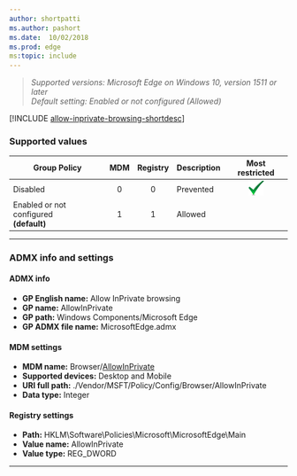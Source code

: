 ```yaml
---
author: shortpatti
ms.author: pashort
ms.date:  10/02/2018
ms.prod: edge
ms:topic: include
---
```


<!-- ## Allow InPrivate browsing -->
>*Supported versions: Microsoft Edge on Windows 10, version 1511 or later*<br>
>*Default setting:  Enabled or not configured (Allowed)*


[!INCLUDE [allow-inprivate-browsing-shortdesc](../shortdesc/allow-inprivate-browsing-shortdesc.md)]


### Supported values

|Group Policy  |MDM |Registry |Description |Most restricted |
|---|:---:|:---:|---|:---:|
|Disabled |0 |0 |Prevented |![Most restricted value](../images/check-gn.png) |
|Enabled or not configured<br>**(default)** |1 |1 |Allowed | |
---  

### ADMX info and settings

#### ADMX info
- **GP English name:** Allow InPrivate browsing
- **GP name:** AllowInPrivate 
- **GP path:** Windows Components/Microsoft Edge
- **GP ADMX file name:** MicrosoftEdge.admx

#### MDM settings
- **MDM name:** Browser/[AllowInPrivate](https://docs.microsoft.com/en-us/windows/client-management/mdm/policy-csp-browser#browser-allowinprivate)
- **Supported devices:** Desktop and Mobile
- **URI full path:** ./Vendor/MSFT/Policy/Config/Browser/AllowInPrivate 
- **Data type:** Integer

#### Registry settings
- **Path:** HKLM\\Software\\Policies\\Microsoft\\MicrosoftEdge\\Main 
- **Value name:** AllowInPrivate
- **Value type:** REG_DWORD

<hr>
